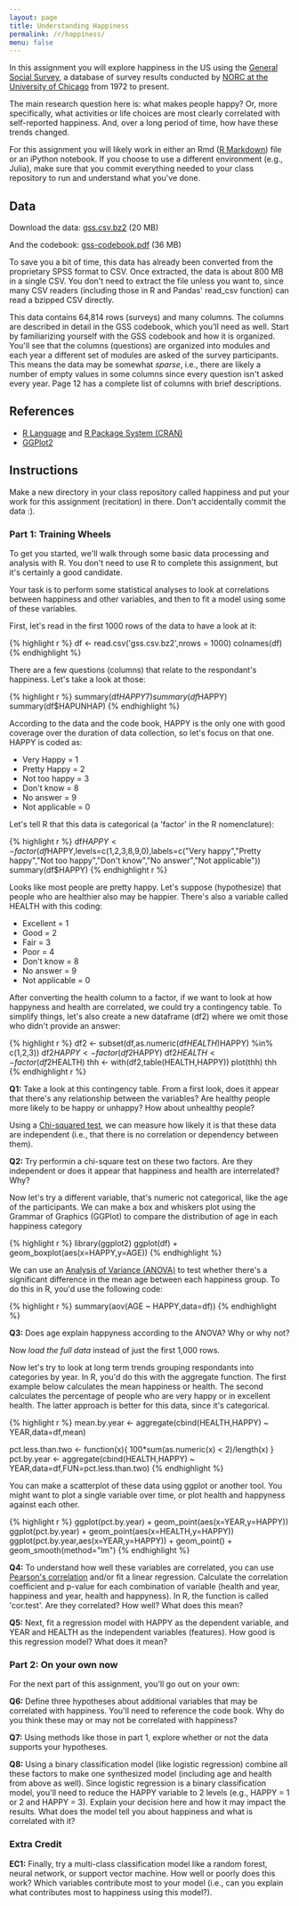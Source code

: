 ```yaml
---
layout: page
title: Understanding Happiness
permalink: /r/happiness/
menu: false
---
```


In this assignment you will explore happiness in the US using the [General Social Survey](http://gss.norc.org/), a database of survey results conducted by [NORC at the University of Chicago](http://www.norc.org/) from 1972 to present.

The main research question here is: what makes people happy? Or, more specifically, what activities or life choices are most clearly correlated with self-reported happiness. And, over a long period of time, how have these trends changed.

For this assignment you will likely work in either an Rmd ([R Markdown](http://rmarkdown.rstudio.com/)) file or an iPython notebook. If you choose to use a different environment (e.g., Julia), make sure that you commit everything needed to your class repository to run and understand what you've done.

## Data

Download the data: [gss.csv.bz2](https://drive.google.com/file/d/1MvP8kSbr10w1DHgwY3vMqukhnnIWvssj/view?usp=sharing) (20 MB) 

And the codebook: [gss-codebook.pdf](https://drive.google.com/file/d/1Ug1Od-GnlNAZv8_0LO-6HJwuvVCMF7WL/view?usp=sharing) (36 MB)

To save you a bit of time, this data has already been converted from the proprietary SPSS format to CSV. Once extracted, the data is about 800 MB in a single CSV. You don't need to extract the file unless you want to, since many CSV readers (including those in R and Pandas' read\_csv function) can read a bzipped CSV directly.

This data contains 64,814 rows (surveys) and many columns. The columns are described in detail in the GSS codebook, which you'll need as well. Start by familiarizing yourself with the GSS codebook and how it is organized. You'll see that the columns (questions) are organized into modules and each year a different set of modules are asked of the survey participants. This means the data may be somewhat *sparse*, i.e., there are likely a number of empty values in some columns since every question isn't asked every year. Page 12 has a complete list of columns with brief descriptions.

## References

 * [R Language](http://www.r-project.org/) and [R Package System (CRAN)](http://cran.rstudio.com/)
 * [GGPlot2](http://ggplot2.org/)

## Instructions

Make a new directory in your class repository called happiness and put your work for this assignment (recitation) in there. Don't accidentally commit the data :).

### Part 1: Training Wheels ###

To get you started, we'll walk through some basic data processing and analysis with R. You don't need to use R to complete this assignment, but it's certainly a good candidate.

Your task is to perform some statistical analyses to look at correlations between happiness and other variables, and then to fit a model using some of these variables.

First, let's read in the first 1000 rows of the data to have a look at it:

{% highlight r %}
df <- read.csv('gss.csv.bz2',nrows = 1000)
colnames(df)
{% endhighlight %}

There are a few questions (columns) that relate to the respondant's happiness.  Let's take a look at those:

{% highlight r %}
summary(df$HAPPY7)
summary(df$HAPPY)
summary(df$HAPUNHAP)
{% endhighlight %}  

According to the data and the code book, HAPPY is the only one with good coverage over the duration of data collection, so let's focus on that one. HAPPY is coded as:

  * Very Happy = 1
  * Pretty Happy = 2
  * Not too happy = 3
  * Don't know = 8
  * No answer = 9
  * Not applicable = 0

Let's tell R that this data is categorical (a 'factor' in the R nomenclature):

{% highlight r %}
df$HAPPY <- factor(df$HAPPY,levels=c(1,2,3,8,9,0),labels=c("Very happy","Pretty happy","Not too happy","Don't know","No answer","Not applicable"))
summary(df$HAPPY)
{% endhighlight r %}

Looks like most people are pretty happy. Let's suppose (hypothesize) that people who are healthier also may be happier. There's also a variable called HEALTH with this coding:

  * Excellent = 1
  * Good = 2
  * Fair = 3
  * Poor = 4
  * Don't know = 8
  * No answer = 9
  * Not applicable = 0

After converting the health column to a factor, if we want to look at how happyness and health are correlated, we could try a contingency table. To simplify things, let's also create a new dataframe (df2) where we omit those who didn't provide an answer:

{% highlight r %}
df2 <- subset(df,as.numeric(df$HEALTH) %in% c(1,2,3,4) & as.numeric(df$HAPPY) %in% c(1,2,3))
df2$HAPPY <- factor(df2$HAPPY)
df2$HEALTH <- factor(df2$HEALTH)
thh <- with(df2,table(HEALTH,HAPPY))
plot(thh)
thh
{% endhighlight r %}

**Q1:** Take a look at this contingency table. From a first look, does it appear that there's any relationship between the variables? Are healthy people more likely to be happy or unhappy? How about unhealthy people?

Using a [Chi-squared test](https://en.wikipedia.org/wiki/Chi-squared_test), we can measure how likely it is that these data are independent (i.e., that there is no correlation or dependency between them).

**Q2:** Try performin a chi-square test on these two factors. Are they independent or does it appear that happiness and health are interrelated? Why?

Now let's try a different variable, that's numeric not categorical, like the age of the participants. We can make a box and whiskers plot using the Grammar of Graphics (GGPlot) to compare the distribution of age in each happiness category

{% highlight r %}
library(ggplot2)
ggplot(df) + geom_boxplot(aes(x=HAPPY,y=AGE))
{% endhighlight %}

We can use an [Analysis of Variance (ANOVA)](https://en.wikipedia.org/wiki/Analysis_of_variance) to test whether there's a significant difference in the mean age between each happiness group. To do this in R, you'd use the following code:

{% highlight r %}
summary(aov(AGE ~ HAPPY,data=df))
{% endhighlight %}

**Q3:** Does age explain happyness according to the ANOVA? Why or why not?

Now *load the full data* instead of just the first 1,000 rows.

Now let's try to look at long term trends grouping respondants into categories by year. In R, you'd do this with the aggregate function. The first example below calculates the mean happiness or health. The second calculates the percentage of people who are very happy or in excellent health. The latter approach is better for this data, since it's categorical.

{% highlight r %}
mean.by.year <- aggregate(cbind(HEALTH,HAPPY) ~ YEAR,data=df,mean)

pct.less.than.two <- function(x){ 100*sum(as.numeric(x) < 2)/length(x) }
pct.by.year <- aggregate(cbind(HEALTH,HAPPY) ~ YEAR,data=df,FUN=pct.less.than.two)
{% endhighlight %}

You can make a scatterplot of these data using ggplot or another tool. You might want to plot a single variable over time, or plot health and happyness against each other.

{% highlight r %}
ggplot(pct.by.year) + geom_point(aes(x=YEAR,y=HAPPY))
ggplot(pct.by.year) + geom_point(aes(x=HEALTH,y=HAPPY))
ggplot(pct.by.year,aes(x=YEAR,y=HAPPY)) + geom_point() + geom_smooth(method="lm")
{% endhighlight %}

**Q4:** To understand how well these variables are correlated, you can use [Pearson's correlation](https://en.wikipedia.org/wiki/Pearson_correlation_coefficient) and/or fit a linear regression. Calculate the correlation coefficient and p-value for each combination of variable (health and year, happiness and year, health and happyness). In R, the function is called 'cor.test'. Are they correlated? How well? What does this mean?

**Q5:** Next, fit a regression model with HAPPY as the dependent variable, and YEAR and HEALTH as the independent variables (features). How good is this regression model? What does it mean?

### Part 2: On your own now ###

For the next part of this assignment, you'll go out on your own:


**Q6:** Define three hypotheses about additional variables that may be correlated with happiness. You'll need to reference the code book. Why do you think these may or may not be correlated with happiness?

**Q7:** Using methods like those in part 1, explore whether or not the data supports your hypotheses.

**Q8:** Using a binary classification model (like logistic regression) combine all these factors to make one synthesized model (including age and health from above as well). Since logistic regression is a binary classification model, you'll need to reduce the HAPPY variable to 2 levels (e.g., HAPPY = 1 or 2 and HAPPY = 3). Explain your decision here and how it may impact the results. What does the model tell you about happiness and what is correlated with it?

### Extra Credit

**EC1:** Finally, try a multi-class classification model like a random forest, neural network, or support vector machine. How well or poorly does this work? Which variables contribute most to your model (i.e., can you explain what contributes most to happiness using this model?).